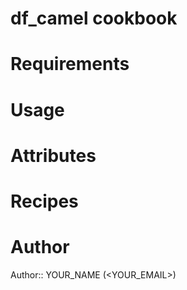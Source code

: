 # df_camel cookbook

# Requirements

# Usage

# Attributes

# Recipes

# Author

Author:: YOUR_NAME (<YOUR_EMAIL>)
